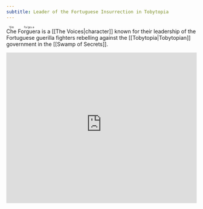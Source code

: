 ```yaml
---
subtitle: Leader of the Fortuguese Insurrection in Tobytopia
---
```


<ruby>Che<rt>ˈtʃeɪ</rt></ruby> <ruby>Forguera<rt>fɔɹˈgɛɹ.ə</rt></ruby> is a [[The Voices|character]] known for their leadership of the Fortuguese guerilla fighters rebelling against the [[Tobytopia|Tobytopian]] government in the [[Swamp of Secrets]].

<iframe height="400px" width="100%" src="https://www.youtube-nocookie.com/embed/m9Mk31BjK-Q" title="YouTube video player" frameborder="0" allow="accelerometer; autoplay; clipboard-write; encrypted-media; gyroscope; picture-in-picture; web-share" allowfullscreen></iframe>